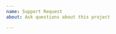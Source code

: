 ```yaml
---
name: Support Request
about: Ask questions about this project

---
```


<!-- 
STOP -- PLEASE READ!

GitHub is not the right place for support requests.

If you're looking for help, post your question on the [Kubernetes Slack ](http://slack.k8s.io/) Sig-AZURE Channel.

If the matter is security related, please disclose it privately via https://kubernetes.io/security/.
-->
